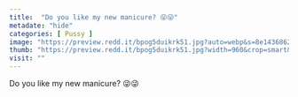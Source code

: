 ```yaml
---
title:  "Do you like my new manicure? 😜😜"
metadate: "hide"
categories: [ Pussy ]
image: "https://preview.redd.it/bpog5duikrk51.jpg?auto=webp&s=8e1436862623224099d1acb8d588dcb28acfb380"
thumb: "https://preview.redd.it/bpog5duikrk51.jpg?width=960&crop=smart&auto=webp&s=43d4a1cf10f6852417f7a424ab963f03d4a81cb2"
visit: ""
---
```

Do you like my new manicure? 😜😜
